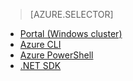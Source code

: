 > [AZURE.SELECTOR]
- [Portal (Windows cluster)](/documentation/articles/hdinsight-administer-use-management-portal-v1)
- [Azure CLI](/documentation/articles/hdinsight-administer-use-command-line)
- [Azure PowerShell](/documentation/articles/hdinsight-administer-use-powershell)
- [.NET SDK](/documentation/articles/hdinsight-administer-use-dotnet-sdk)

<!---HONumber=74-->